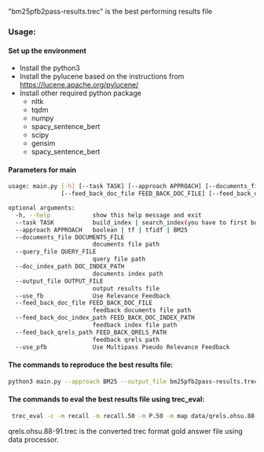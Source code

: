 "bm25pfb2pass-results.trec" is the best performing results file


### Usage:
#### Set up the environment
- Install the python3
- Install the pylucene based on the instructions from https://lucene.apache.org/pylucene/
- Install other required python package
    - nltk
    - tqdm
    - numpy
    - spacy_sentence_bert
    - scipy
    - gensim
    - spacy_sentence_bert
    
#### Parameters for main
```bash
usage: main.py [-h] [--task TASK] [--approach APPROACH] [--documents_file DOCUMENTS_FILE] [--query_file QUERY_FILE] [--doc_index_path DOC_INDEX_PATH] [--output_file OUTPUT_FILE] [--use_fb]
               [--feed_back_doc_file FEED_BACK_DOC_FILE] [--feed_back_doc_index_path FEED_BACK_DOC_INDEX_PATH] [--feed_back_qrels_path FEED_BACK_QRELS_PATH] [--use_pfb]

optional arguments:
  -h, --help            show this help message and exit
  --task TASK           build_index | search_index(you have to first build index)
  --approach APPROACH   boolean | tf | tfidf | BM25
  --documents_file DOCUMENTS_FILE
                        documents file path
  --query_file QUERY_FILE
                        query file path
  --doc_index_path DOC_INDEX_PATH
                        documents index path
  --output_file OUTPUT_FILE
                        output results file
  --use_fb              Use Relevance Feedback
  --feed_back_doc_file FEED_BACK_DOC_FILE
                        feedback documents file path
  --feed_back_doc_index_path FEED_BACK_DOC_INDEX_PATH
                        feedback index file path
  --feed_back_qrels_path FEED_BACK_QRELS_PATH
                        feedback qrels path
  --use_pfb             Use Multipass Pseudo Relevance Feedback
```

#### The commands to reproduce the best results file:
```bash
python3 main.py --approach BM25 --output_file bm25pfb2pass-results.trec --use_pfb
```
#### The commands to eval the best results file using trec_eval:
```bash
 trec_eval -c -m recall -m recall.50 -m P.50 -m map data/qrels.ohsu.88-91.trec data/bm25pfd1pass-results.trec
```
qrels.ohsu.88-91.trec  is the converted trec format gold answer file using data processor.


